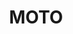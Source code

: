 ---
lastmod: '2025-04-06T06:05:20+00:00'
latitude: -31.817926
layout: suburb
longitude: 152.595335
postcode: '2426'
state: NSW
title: MOTO
url: /nsw/moto/
---